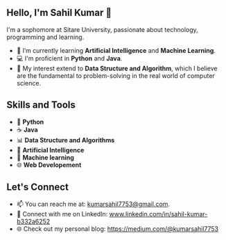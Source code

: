## Hello, I'm Sahil Kumar 👋

I'm a sophomore at Sitare University, passionate about technology, programming and learning.


- 🌱 I’m currently learning **Artificial Intelligence** and **Machine Learning**.
- 💻 I'm proficient in **Python** and **Java**.
- 🔬 My interest extend to **Data Structure and Algorithm**, which I believe are the fundamental to problem-solving in the real world of computer science.


## Skills and Tools

- 🐍 **Python**
- ☕ **Java**
- 📊 **Data Structure and Algorithms**
- 🤖 **Artificial Intelligence**
- 🧠 **Machine learning**
- 🌐 **Web Developement**


## Let's Connect

- 📫 You can reach me at: kumarsahil7753@gmail.com.
- 💼 Connect with me on LinkedIn: www.linkedin.com/in/sahil-kumar-b332a6252
- 🌐 Check out my personal blog: https://medium.com/@kumarsahil7753

